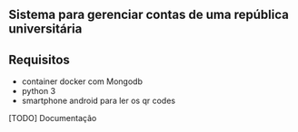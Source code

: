 ## Sistema para gerenciar contas de uma república universitária

## Requisitos
- container docker com Mongodb
- python 3
- smartphone android para ler os qr codes

[TODO] Documentação
